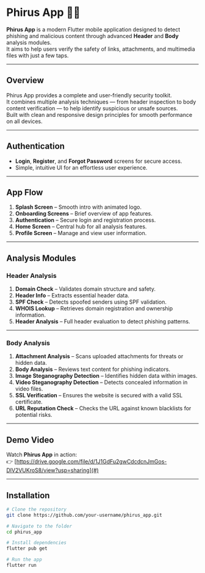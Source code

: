 #  Phirus App 🕵️‍♀️

**Phirus App** is a modern Flutter mobile application designed to detect phishing and malicious content through advanced **Header** and **Body** analysis modules.  
It aims to help users verify the safety of links, attachments, and multimedia files with just a few taps.

---

##  Overview

Phirus App provides a complete and user-friendly security toolkit.  
It combines multiple analysis techniques — from header inspection to body content verification — to help identify suspicious or unsafe sources.  
Built with clean and responsive design principles for smooth performance on all devices.

---

##  Authentication

- **Login**, **Register**, and **Forgot Password** screens for secure access.  
- Simple, intuitive UI for an effortless user experience.

---

##  App Flow

1. **Splash Screen** – Smooth intro with animated logo.  
2. **Onboarding Screens** – Brief overview of app features.  
3. **Authentication** – Secure login and registration process.  
4. **Home Screen** – Central hub for all analysis features.  
5. **Profile Screen** – Manage and view user information.

---

##  Analysis Modules

### Header Analysis

1. **Domain Check** – Validates domain structure and safety.  
2. **Header Info** – Extracts essential header data.  
3. **SPF Check** – Detects spoofed senders using SPF validation.  
4. **WHOIS Lookup** – Retrieves domain registration and ownership information.  
5. **Header Analysis** – Full header evaluation to detect phishing patterns.

---

###  Body Analysis

1. **Attachment Analysis** – Scans uploaded attachments for threats or hidden data.  
2. **Body Analysis** – Reviews text content for phishing indicators.  
3. **Image Steganography Detection** – Identifies hidden data within images.  
4. **Video Steganography Detection** – Detects concealed information in video files.  
5. **SSL Verification** – Ensures the website is secured with a valid SSL certificate.  
6. **URL Reputation Check** – Checks the URL against known blacklists for potential risks.

---

##  Demo Video

Watch **Phirus App** in action:  
👉 [https://drive.google.com/file/d/1J1GdFu2gwCdcdcnJmGos-DlV2VUKroS8/view?usp=sharing](#)  

---

##  Installation

```bash
# Clone the repository
git clone https://github.com/your-username/phirus_app.git

# Navigate to the folder
cd phirus_app

# Install dependencies
flutter pub get

# Run the app
flutter run
